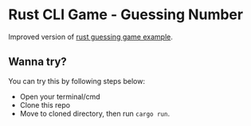 Rust CLI Game - Guessing Number
================================ 

Improved version of [rust guessing game example](https://doc.rust-lang.org/book/second-edition/ch02-00-guessing-game-tutorial.html).

## Wanna try?

You can try this by following steps below:

* Open your terminal/cmd
* Clone this repo
* Move to cloned directory, then run `cargo run`.



